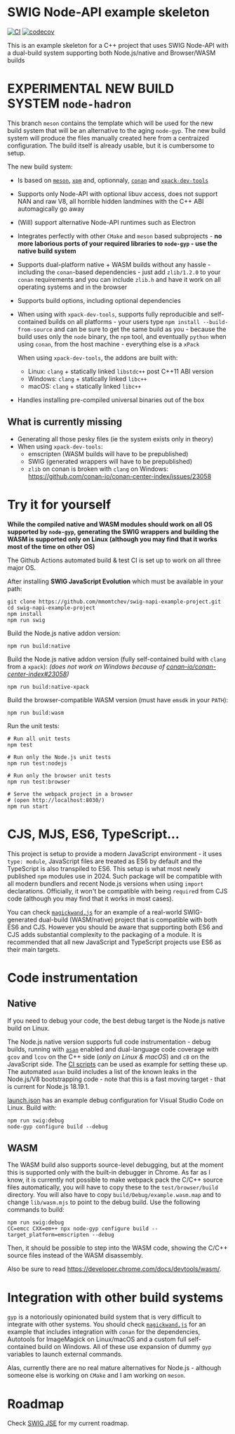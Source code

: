 # SWIG Node-API example skeleton

[![CI](https://github.com/mmomtchev/swig-napi-example-project/actions/workflows/run.yml/badge.svg)](https://github.com/mmomtchev/swig-napi-example-project/actions/workflows/run.yml)
[![codecov](https://codecov.io/gh/mmomtchev/swig-napi-example-project/graph/badge.svg?token=05LMSUTBVA)](https://codecov.io/gh/mmomtchev/swig-napi-example-project)

This is an example skeleton for a C++ project that uses SWIG Node-API with a dual-build system supporting both Node.js/native and Browser/WASM builds

# EXPERIMENTAL NEW BUILD SYSTEM `node-hadron`

This branch `meson` contains the template which will be used for the new build system that will be an alternative to the aging `node-gyp`. The new build system will produce the files manually created here from a centraized configuration. The build itself is already usable, but it is cumbersome to setup.

The new build system:
* Is based on [`meson`](https://mesonbuild.com/), [`xpm`](https://xpack.github.io/xpm/) and, optionnaly, [`conan`](https://conan.io/) and [`xpack-dev-tools`](https://github.com/xpack-dev-tools/)
* Supports only Node-API with optional libuv access, does not support NAN and raw V8, all horrible hidden landmines with the C++ ABI automagically go away
* (Will) support alternative Node-API runtimes such as Electron
* Integrates perfectly with other `CMake` and `meson` based subprojects - **no more laborious ports of your required libraries to `node-gyp` - use the native build system**
* Supports dual-platform native + WASM builds without any hassle - including the `conan`-based dependencies - just add `zlib/1.2.0` to your `conan` requirements and you can include `zlib.h` and have it work on all operating systems and in the browser
* Supports build options, including optional dependencies
* When using with `xpack-dev-tools`, supports fully reproducible and self-contained builds on all platforms - your users type `npm install --build-from-source` and can be sure to get the same build as you - because the build uses only the `node` binary, the `npm` tool, and eventually `python` when using `conan`, from the host machine - everything else is a `xPack`

  When using `xpack-dev-tools`, the addons are built with:
  - Linux: `clang` + statically linked `libstdc++` post C++11 ABI version
  - Windows: `clang` + statically linked `libc++`
  - macOS: `clang` + statically linked `libc++`
* Handles installing pre-compiled universal binaries out of the box

## What is currently missing

* Generating all those pesky files (ie the system exists only in theory)
* When using `xpack-dev-tools`:
  - emscripten (WASM builds will have to be prepublished)
  - SWIG (generated wrappers will have to be prepublished)
  - `zlib` on conan is broken with `clang` on Windows: https://github.com/conan-io/conan-center-index/issues/23058

# Try it for yourself

**While the compiled native and WASM modules should work on all OS supported by `node-gyp`, generating the SWIG wrappers and building the WASM is supported only on Linux (although you may find that it works most of the time on other OS)**

The Github Actions automated build & test CI is set up to work on all three major OS.

After installing **SWIG JavaScript Evolution** which must be available in your path:

```shell
git clone https://github.com/mmomtchev/swig-napi-example-project.git
cd swig-napi-example-project
npm install
npm run swig
```

Build the Node.js native addon version:
```
npm run build:native
```

Build the Node.js native addon version (fully self-contained build with `clang` from a `xpack`):
*(does not work on Windows because of [conan-io/conan-center-index#23058](https://github.com/conan-io/conan-center-index/issues/23058))*
```
npm run build:native-xpack
```

Build the browser-compatible WASM version (must have `emsdk` in your `PATH`):
```
npm run build:wasm
```

Run the unit tests:
```
# Run all unit tests
npm test

# Run only the Node.js unit tests
npm run test:nodejs

# Run only the browser unit tests
npm run test:browser

# Serve the webpack project in a browser
# (open http://localhost:8030/)
npm run start
```

# CJS, MJS, ES6, TypeScript...

This project is setup to provide a modern JavaScript environment - it uses `type: module`, JavaScript files are treated as ES6 by default and the TypeScript is also transpiled to ES6. This setup is what most newly published `npm` modules use in 2024. Such package will be compatible with all modern bundlers and recent Node.js versions when using `import` declarations. Officially, it won't be compatible with being `require`d from CJS code (although you may find that it works in most cases).

You can check [`magickwand.js`](https://github.com/mmomtchev/magickwand.js) for an example of a real-world SWIG-generated dual-build (WASM/native) project that is compatible with both ES6 and CJS. However you should be aware that supporting both ES6 and CJS adds substantial complexity to the packaging of a module. It is recommended that all new JavaScript and TypeScript projects use ES6 as their main targets.

# Code instrumentation

## Native

If you need to debug your code, the best debug target is the Node.js native build on Linux.

The Node.js native version supports full code instrumentation - debug builds, running with [`asan`](https://github.com/google/sanitizers/wiki/AddressSanitizer) enabled and dual-language code coverage with `gcov` and `lcov` on the C++ side (*only on Linux & macOS*) and `c8` on the JavaScript side. The [CI scripts](https://github.com/mmomtchev/swig-napi-example-project/blob/main/.github/workflows/run.yml) can be used as example for setting these up. The automated `asan` build includes a list of the known leaks in the Node.js/V8 bootstrapping code - note that this is a fast moving target - that is current for Node.js 18.19.1.

[launch.json](https://github.com/mmomtchev/swig-napi-example-project/blob/main/.vscode/launch.json) has an example debug configuration for Visual Studio Code on Linux. Build with:

```
npm run swig:debug
node-gyp configure build --debug
```

## WASM

The WASM build also supports source-level debugging, but at the moment this is supported only with the built-in debugger in Chrome. As far as I know, it is currently not possible to make webpack pack the C/C++ source files automatically, you will have to copy these to the `test/browser/build` directory. You will also have to copy `build/Debug/example.wasm.map` and to change `lib/wasm.mjs` to point to the debug build. Use the following commands to build:

```
npm run swig:debug
CC=emcc CXX=em++ npx node-gyp configure build --target_platform=emscripten --debug
```

Then, it should be possible to step into the WASM code, showing the C/C++ source files instead of the WASM disassembly.

Also be sure to read https://developer.chrome.com/docs/devtools/wasm/.

# Integration with other build systems

`gyp` is a notoriously opinionated build system that is very difficult to integrate with other systems. You should check [`magickwand.js`](https://github.com/mmomtchev/magickwand.js) for an example that includes integration with `conan` for the dependencies, Autotools for ImageMagick on Linux/macOS and a custom full self-contained build on Windows. All of these use expansion of dummy `gyp` variables to launch external commands.

Alas, currently there are no real mature alternatives for Node.js - although someone else is working on `CMake` and I am working on `meson`.

# Roadmap

Check [SWIG JSE](https://github.com/mmomtchev/swig-napi-example-project.git) for my current roadmap.
